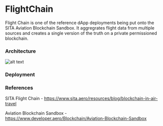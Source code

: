 # FlightChain

Flight Chain is one of the reference dApp deployments being put onto the SITA Aviation Blockchain Sandbox. It aggregrates flight data from multiple sources and creates a single version of the truth on a private permissioned blockchain. 




### Architecture

![alt text](./images/architecture.png "Flight Chain Architecture")


### Deployment


### References
SITA Flight Chain - https://www.sita.aero/resources/blog/blockchain-in-air-travel

Aviation Blockchain Sandbox - https://www.developer.aero/Blockchain/Aviation-Blockchain-Sandbox
